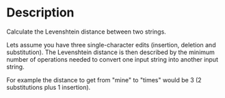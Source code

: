 # Description

Calculate the Levenshtein distance between two strings.

Lets assume you have three single-character edits (insertion, deletion and
substitution). The Levenshtein distance is then described by the minimum number
of operations needed to convert one input string into another input string.

For example the distance to get from "mine" to "times" would be 3
(2 substitutions plus 1 insertion).
